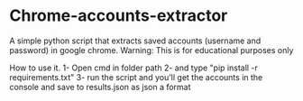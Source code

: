 # Chrome-accounts-extractor
A simple python script that extracts saved accounts (username and password) in google chrome.
Warning: This is for educational purposes only

How to use it.
1- Open cmd in folder path
2- and type "pip install -r requirements.txt"
3- run the script and you'll get the accounts in the console and save to results.json as json a format
